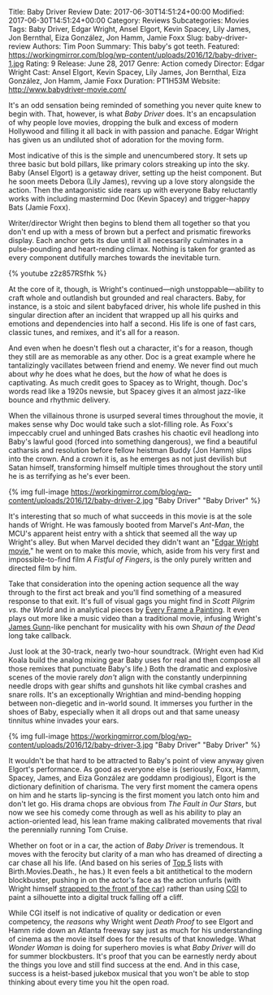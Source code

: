 Title: Baby Driver Review
Date: 2017-06-30T14:51:24+00:00
Modified: 2017-06-30T14:51:24+00:00
Category: Reviews
Subcategories: Movies
Tags: Baby Driver, Edgar Wright, Ansel Elgort, Kevin Spacey, Lily James, Jon Bernthal, Eiza González, Jon Hamm, Jamie Foxx
Slug: baby-driver-review
Authors: Tim Poon
Summary: This baby's got teeth.
Featured: https://workingmirror.com/blog/wp-content/uploads/2016/12/baby-driver-1.jpg
Rating: 9
Release: June 28, 2017
Genre: Action comedy
Director: Edgar Wright
Cast: Ansel Elgort, Kevin Spacey, Lily James, Jon Bernthal, Eiza González, Jon Hamm, Jamie Foxx
Duration: PT1H53M
Website: http://www.babydriver-movie.com/

It's an odd sensation being reminded of something you never quite knew to begin with. That, however, is what *Baby Driver* does. It's an encapsulation of why people love movies, dropping the bulk and excess of modern Hollywood and filling it all back in with passion and panache. Edgar Wright has given us an undiluted shot of adoration for the moving form.

Most indicative of this is the simple and unencumbered story. It sets up three basic but bold pillars, like primary colors streaking up into the sky. Baby (Ansel Elgort) is a getaway driver, setting up the heist component. But he soon meets Debora (Lily James), revving up a love story alongside the action. Then the antagonistic side rears up with everyone Baby reluctantly works with including mastermind Doc (Kevin Spacey) and trigger-happy Bats (Jamie Foxx).

Writer/director Wright then begins to blend them all together so that you don't end up with a mess of brown but a perfect and prismatic fireworks display. Each anchor gets its due until it all necessarily culminates in a pulse-pounding and heart-rending climax. Nothing is taken for granted as every component dutifully marches towards the inevitable turn.

{% youtube z2z857RSfhk %}

At the core of it, though, is Wright's continued—nigh unstoppable—ability to craft whole and outlandish but grounded and real characters. Baby, for instance, is a stoic and silent babyfaced driver, his whole life pushed in this singular direction after an incident that wrapped up all his quirks and emotions and dependencies into half a second. His life is one of fast cars, classic tunes, and remixes, and it's all for a reason.

And even when he doesn't flesh out a character, it's for a reason, though they still are as memorable as any other. Doc is a great example where he tantalizingly vacillates between friend and enemy. We never find out much about *why* he does what he does, but the *how* of what he does is captivating. As much credit goes to Spacey as to Wright, though. Doc's words read like a 1920s newsie, but Spacey gives it an almost jazz-like bounce and rhythmic delivery.

When the villainous throne is usurped several times throughout the movie, it makes sense why Doc would take such a slot-filling role. As Foxx's impeccably cruel and unhinged Bats crashes his chaotic evil headlong into Baby's lawful good (forced into something dangerous), we find a beautiful catharsis and resolution before fellow heistman Buddy (Jon Hamm) slips into the crown. And a crown it is, as he emerges as not just devilish but Satan himself, transforming himself multiple times throughout the story until he is as terrifying as he's ever been.

{% img full-image https://workingmirror.com/blog/wp-content/uploads/2016/12/baby-driver-2.jpg "Baby Driver" "Baby Driver" %}

It's interesting that so much of what succeeds in this movie is at the sole hands of Wright. He was famously booted from Marvel's *Ant-Man*, the MCU's apparent heist entry with a shtick that seemed all the way up Wright's alley. But when Marvel decided they didn't want an "[Edgar Wright movie](http://www.indiewire.com/2017/06/edgar-wright-ant-man-marvel-1201846485/)," he went on to make this movie, which, aside from his very first and impossible-to-find film *A Fistful of Fingers*, is the only purely written and directed film by him.

Take that consideration into the opening action sequence all the way through to the first act break and you'll find something of a measured response to that exit. It's full of visual gags you might find in *Scott Pilgrim vs. the World* and in analytical pieces by [Every Frame a Painting](https://www.youtube.com/watch?v=3FOzD4Sfgag). It even plays out more like a music video than a traditional movie, infusing Wright's [James Gunn](https://workingmirror.com/2017/05/05/guardians-of-the-galaxy-vol-2-review/)-like penchant for musicality with his own *Shaun of the Dead* long take callback.

Just look at the 30-track, nearly two-hour soundtrack. (Wright even had Kid Koala build the analog mixing gear Baby uses for real and then compose all those remixes that punctuate Baby's life.) Both the dramatic and explosive scenes of the movie rarely *don't* align with the constantly underpinning needle drops with gear shifts and gunshots hit like cymbal crashes and snare rolls. It's an exceptionally Wrightian and mind-bending hopping between non-diegetic and in-world sound. It immerses you further in the shoes of Baby, especially when it all drops out and that same uneasy tinnitus whine invades your ears.

{% img full-image https://workingmirror.com/blog/wp-content/uploads/2016/12/baby-driver-3.jpg "Baby Driver" "Baby Driver" %}

It wouldn't be that hard to be attracted to Baby's point of view anyway given Elgort's performance. As good as everyone else is (seriously, Foxx, Hamm, Spacey, James, and Eiza González are goddamn prodigious), Elgort is the dictionary definition of charisma. The very first moment the camera opens on him and he starts lip-syncing is the first moment you latch onto him and don't let go. His drama chops are obvious from *The Fault in Our Stars*, but now we see his comedy come through as well as his ability to play an action-oriented lead, his lean frame making calibrated movements that rival the perennially running Tom Cruise.

Whether on foot or in a car, the action of *Baby Driver* is tremendous. It moves with the ferocity but clarity of a man who has dreamed of directing a car chase all his life. (And based on his series of [Top 5](https://twitter.com/i/web/status/880465721184186368) lists with Birth.Movies.Death., he has.) It even feels a bit antithetical to the modern blockbuster, pushing in on the actor's face as the action unfurls (with Wright himself [strapped to the front of the car](http://www.dailymail.co.uk/wires/afp/article-4355636/Daredevil-director-Edgar-Wright-Baby-Driver-stunts.html)) rather than using [CGI](http://www.vulture.com/2017/05/edgar-wright-baby-driver-no-green-screen.html) to paint a silhouette into a digital truck falling off a cliff.

While CGI itself is not indicative of quality or dedication or even competency, the *reasons* why Wright went *Death Proof* to see Elgort and Hamm ride down an Atlanta freeway say just as much for his understanding of cinema as the movie itself does for the results of that knowledge. What *Wonder Woman* is doing for superhero movies is what *Baby Driver* will do for summer blockbusters. It's proof that you can be earnestly nerdy about the things you love and still find success at the end. And in this case, success is a heist-based jukebox musical that you won't be able to stop thinking about every time you hit the open road.

